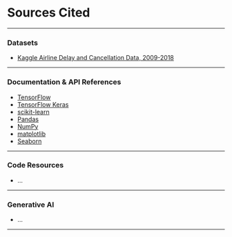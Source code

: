 # Sources Cited

---

### Datasets
- [Kaggle Airline Delay and Cancellation Data, 2009-2018](https://www.kaggle.com/datasets/yuanyuwendymu/airline-delay-and-cancellation-data-2009-2018)

---

### Documentation & API References
- [TensorFlow](https://www.tensorflow.org/api_docs/python/tf)
- [TensorFlow Keras](https://www.tensorflow.org/api_docs/python/tf/keras)
- [scikit-learn](https://scikit-learn.org/stable/api/index.html)
- [Pandas](https://pandas.pydata.org/docs/reference/index.html#api)
- [NumPy](https://numpy.org/doc/2.1/reference/index.html)
- [matplotlib](https://matplotlib.org/stable/api/index.html)
- [Seaborn](https://seaborn.pydata.org/api.html)

---

### Code Resources
- ...

---

### Generative AI
- ...

---

